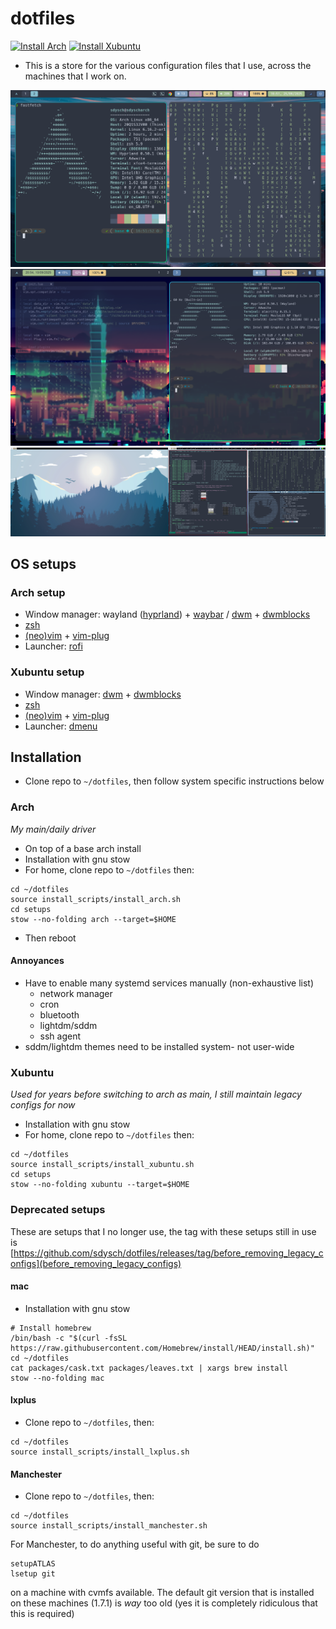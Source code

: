 # dotfiles

[![Install Arch](https://github.com/sdysch/dotfiles/actions/workflows/install_arch.yml/badge.svg)](https://github.com/sdysch/dotfiles/actions/workflows/install_arch.yml)
[![Install Xubuntu](https://github.com/sdysch/dotfiles/actions/workflows/install_xubuntu.yml/badge.svg)](https://github.com/sdysch/dotfiles/actions/workflows/install_xubuntu.yml)

 *  This is a store for the various configuration files that I use, across the machines that I work on.

![arch](https://github.com/sdysch/dotfiles/blob/master/figures/screenshot_arch_wayland.png)
![arch](https://github.com/sdysch/dotfiles/blob/master/figures/screenshot_arch_wayland2.png)
![xubuntu](https://github.com/sdysch/dotfiles/blob/master/figures/screenshot3.png)

## OS setups
### Arch setup
* Window manager: wayland ([hyprland](./setups/arch/.config/hyprland)) + [waybar](./setups/arch/.config/waybar) / [dwm](https://github.com/sdysch/dwm) + [dwmblocks](https://github.com/sdysch/dwmblocks)
* [zsh](./setups/arch/.config/zsh)
* [(neo)vim](./setups/common/nvim) + [vim-plug](https://github.com/junegunn/vim-plug)
* Launcher: [rofi](./setups/arch/.config/rofi)

### Xubuntu setup
* Window manager: [dwm](https://github.com/sdysch/dwm) + [dwmblocks](https://github.com/sdysch/dwmblocks)
* [zsh](./setups/xubuntu/.config/zsh)
* [(neo)vim](./setups/common/nvim) + [vim-plug](https://github.com/junegunn/vim-plug)
* Launcher: [dmenu](https://github.com/sdysch/dmenu)

## Installation
* Clone repo to `~/dotfiles`, then follow system specific instructions below

### Arch
_My main/daily driver_
* On top of a base arch install 
* Installation with gnu stow
* For home, clone repo to `~/dotfiles` then:
```
cd ~/dotfiles
source install_scripts/install_arch.sh
cd setups
stow --no-folding arch --target=$HOME
```
* Then reboot

#### Annoyances
* Have to enable many systemd services manually (non-exhaustive list)
	* network manager
	* cron
	* bluetooth
	* lightdm/sddm
	* ssh agent
* sddm/lightdm themes need to be installed system- not user-wide
 
### Xubuntu
_Used for years before switching to arch as main, I still maintain legacy configs for now_
* Installation with gnu stow
* For home, clone repo to `~/dotfiles` then:
```
cd ~/dotfiles
source install_scripts/install_xubuntu.sh
cd setups
stow --no-folding xubuntu --target=$HOME
```


### Deprecated setups
These are setups that I no longer use, the tag with these setups still in use is [https://github.com/sdysch/dotfiles/releases/tag/before_removing_legacy_configs](before_removing_legacy_configs)

#### mac
* Installation with gnu stow
```
# Install homebrew
/bin/bash -c "$(curl -fsSL https://raw.githubusercontent.com/Homebrew/install/HEAD/install.sh)"
cd ~/dotfiles
cat packages/cask.txt packages/leaves.txt | xargs brew install
stow --no-folding mac
```

#### lxplus
* Clone repo to `~/dotfiles`, then:
```
cd ~/dotfiles
source install_scripts/install_lxplus.sh
```

#### Manchester
* Clone repo to `~/dotfiles`, then:
```
cd ~/dotfiles
source install_scripts/install_manchester.sh
```

For Manchester, to do anything useful with git, be sure to do
```
setupATLAS
lsetup git
```
on a machine with cvmfs available. The default git version that is installed on these machines (1.7.1) is _way_ too old (yes it is completely ridiculous that this is required)
